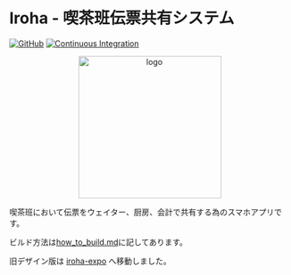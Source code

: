# Iroha - 喫茶班伝票共有システム

[![GitHub](https://img.shields.io/github/license/capra314cabra/iroha)](https://github.com/capra314cabra/iroha/blob/master/LICENSE)
[![Continuous Integration](https://github.com/capra314cabra/iroha/actions/workflows/CI.yml/badge.svg)](https://github.com/capra314cabra/iroha/actions/workflows/CI.yml)

<p align="center">
    <img width="256" alt="logo" src="https://media.githubusercontent.com/media/capra314cabra/iroha/master/assets/logo.png"/>
</p>

喫茶班において伝票をウェイター、厨房、会計で共有する為のスマホアプリです。

ビルド方法は[how_to_build.md](https://github.com/capra314cabra/iroha/blob/master/doc/how_to_build.md)に記してあります。

旧デザイン版は [iroha-expo](https://github.com/capra314cabra/iroha-expo) へ移動しました。

